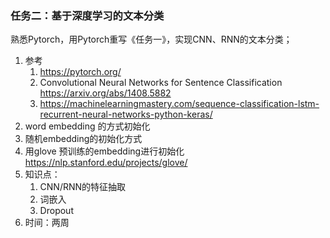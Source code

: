### 任务二：基于深度学习的文本分类

熟悉Pytorch，用Pytorch重写《任务一》，实现CNN、RNN的文本分类；

1. 参考
   1. https://pytorch.org/
   2. Convolutional Neural Networks for Sentence Classification https://arxiv.org/abs/1408.5882
   3. https://machinelearningmastery.com/sequence-classification-lstm-recurrent-neural-networks-python-keras/
2. word embedding 的方式初始化
3. 随机embedding的初始化方式
4. 用glove 预训练的embedding进行初始化 https://nlp.stanford.edu/projects/glove/
5. 知识点：
   1. CNN/RNN的特征抽取
   2. 词嵌入
   3. Dropout
6. 时间：两周